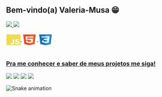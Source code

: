 ## Bem-vindo(a) Valeria-Musa 😁

 <div>
   <a href="https://github.com/Valeria-Musa">
   <img height="180em" src="https://github-readme-stats.vercel.app/api?username=Valeria-Musa&show_icons=true&theme=tokyonight&include_all_commits=true&count_private=true"/>
   <img height="180em" src="https://github-readme-stats.vercel.app/api/top-langs/?username=Valeria-Musa&layout=compact&langs_count=6&theme=tokyonight"/>

</div>
<div style="display: inline_block"><br>
  <img align="center" alt="Js" height="30" width="40" src="https://raw.githubusercontent.com/devicons/devicon/master/icons/javascript/javascript-plain.svg">
  <img align="center" alt="HTML" height="30" width="40" src="https://raw.githubusercontent.com/devicons/devicon/master/icons/html5/html5-original.svg">
  <img align="center" alt="CSS" height="30" width="40" src="https://raw.githubusercontent.com/devicons/devicon/master/icons/css3/css3-original.svg">
</div>
 
 <br>
 
  ### Pra me conhecer e saber de meus projetos me siga!
 
<div> 
 
  <a href="https://instagram.com/Valeria-Musa" target="_blank"><img src="https://img.shields.io/badge/-Instagram-%23E4405F?style=for-the-badge&logo=instagram&logoColor=white" target="_blank"></a>
 <a href="https://discord.gg/Valéria#9550" target="_blank"><img src="https://img.shields.io/badge/Discord-Valéria#9550 style=for-the-badge&logo=discord&logoColor=white" target="_blank"></a> 
  <a href = "mailto:valeriamusa09@gmail.com"><img src="https://img.shields.io/badge/-Gmail-%23333?style=for-the-badge&logo=gmail&logoColor=white" target="_blank"></a>
  <a href="https://www.linkedin.com/in/valéria-musa-1073b4257" target="_blank"><img src="https://img.shields.io/badge/-LinkedIn-%230077B5?style=for-the-badge&logo=linkedin&logoColor=white" target="_blank"></a> 
 
  ![Snake animation](https://github.com/Valeria-Musa/Valeria-Musa/blob/output/github-contribution-grid-snake.svg)

</div>
